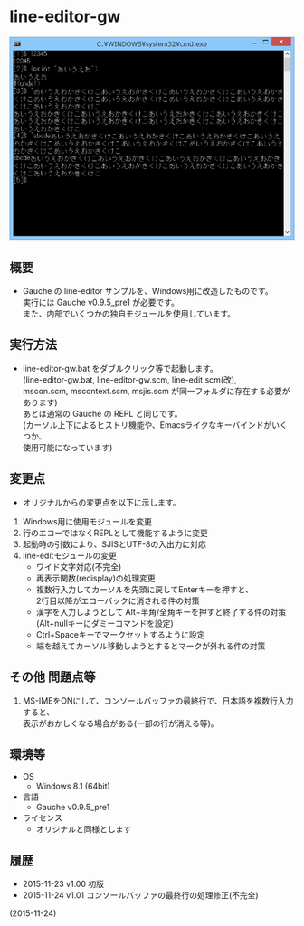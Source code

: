 # line-editor-gw

![image](image.png)

## 概要
- Gauche の line-editor サンプルを、Windows用に改造したものです。  
  実行には Gauche v0.9.5_pre1 が必要です。  
  また、内部でいくつかの独自モジュールを使用しています。


## 実行方法
- line-editor-gw.bat をダブルクリック等で起動します。  
  (line-editor-gw.bat, line-editor-gw.scm, line-edit.scm(改),  
   mscon.scm, mscontext.scm, msjis.scm が同一フォルダに存在する必要があります)  
  あとは通常の Gauche の REPL と同じです。  
  (カーソル上下によるヒストリ機能や、Emacsライクなキーバインドがいくつか、  
   使用可能になっています)  


## 変更点
- オリジナルからの変更点を以下に示します。
1. Windows用に使用モジュールを変更
2. 行のエコーではなくREPLとして機能するように変更
3. 起動時の引数により、SJISとUTF-8の入出力に対応
4. line-editモジュールの変更
   - ワイド文字対応(不完全)
   - 再表示関数(redisplay)の処理変更
   - 複数行入力してカーソルを先頭に戻してEnterキーを押すと、  
     2行目以降がエコーバックに消される件の対策
   - 漢字を入力しようとして Alt+半角/全角キーを押すと終了する件の対策  
     (Alt+nullキーにダミーコマンドを設定)
   - Ctrl+Spaceキーでマークセットするように設定
   - 端を越えてカーソル移動しようとするとマークが外れる件の対策


## その他 問題点等
1. MS-IMEをONにして、コンソールバッファの最終行で、日本語を複数行入力すると、  
   表示がおかしくなる場合がある(一部の行が消える等)。


## 環境等
- OS
  - Windows 8.1 (64bit)
- 言語
  - Gauche v0.9.5_pre1
- ライセンス
  - オリジナルと同様とします

## 履歴
- 2015-11-23 v1.00 初版
- 2015-11-24 v1.01 コンソールバッファの最終行の処理修正(不完全)


(2015-11-24)
